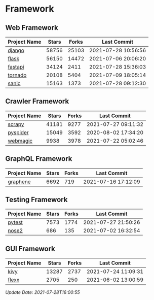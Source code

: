 # Framework

## Web Framework
| Project Name | Stars | Forks | Last Commit |
| ------------ | ----- | ----- | ----------- |
| [django](https://github.com/django/django) | 58756 | 25103 | 2021-07-28 10:56:56 |
| [flask](https://github.com/pallets/flask) | 56150 | 14472 | 2021-07-06 20:06:20 |
| [fastapi](https://github.com/tiangolo/fastapi) | 34124 | 2411 | 2021-07-28 15:36:03 |
| [tornado](https://github.com/tornadoweb/tornado) | 20108 | 5404 | 2021-07-09 18:05:14 |
| [sanic](https://github.com/sanic-org/sanic) | 15163 | 1373 | 2021-07-28 09:12:30 |

## Crawler Framework
| Project Name | Stars | Forks | Last Commit |
| ------------ | ----- | ----- | ----------- |
| [scrapy](https://github.com/scrapy/scrapy) | 41181 | 9277 | 2021-07-27 09:11:32 |
| [pyspider](https://github.com/binux/pyspider) | 15049 | 3592 | 2020-08-02 17:34:20 |
| [webmagic](https://github.com/code4craft/webmagic) | 9938 | 3978 | 2021-07-22 05:02:46 |

## GraphQL Framework
| Project Name | Stars | Forks | Last Commit |
| ------------ | ----- | ----- | ----------- |
| [graphene](https://github.com/graphql-python/graphene) | 6692 | 719 | 2021-07-16 17:12:09 |

## Testing Framework
| Project Name | Stars | Forks | Last Commit |
| ------------ | ----- | ----- | ----------- |
| [pytest](https://github.com/pytest-dev/pytest) | 7573 | 1774 | 2021-07-27 21:50:26 |
| [nose2](https://github.com/nose-devs/nose2) | 686 | 135 | 2021-07-02 16:32:54 |

## GUI Framework
| Project Name | Stars | Forks | Last Commit |
| ------------ | ----- | ----- | ----------- |
| [kivy](https://github.com/kivy/kivy) | 13287 | 2737 | 2021-07-24 11:09:31 |
| [flexx](https://github.com/flexxui/flexx) | 2705 | 250 | 2021-06-02 13:00:59 |

*Update Date: 2021-07-28T16:00:55*